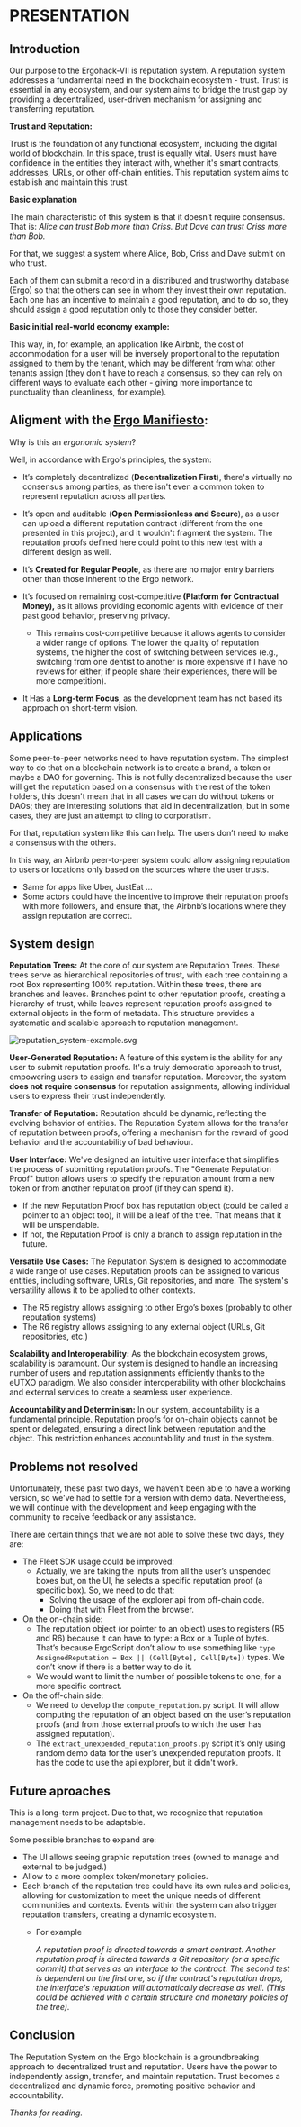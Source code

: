 # PRESENTATION

## Introduction

Our purpose to the Ergohack-VII is reputation system. A reputation system addresses a fundamental need in the blockchain ecosystem - trust. Trust is essential in any ecosystem, and our system aims to bridge the trust gap by providing a decentralized, user-driven mechanism for assigning and transferring reputation.

**Trust and Reputation:**

Trust is the foundation of any functional ecosystem, including the digital world of blockchain.
In this space, trust is equally vital.
Users must have confidence in the entities they interact with,
whether it's smart contracts, addresses, URLs, or other off-chain entities.
This reputation system aims to establish and maintain this trust.

**Basic explanation**

The main characteristic of this system is that it doesn’t require consensus.
That is: *Alice can trust Bob more than Criss.
But Dave can trust Criss more than Bob.*

For that, we suggest a system where Alice, Bob, Criss and Dave submit on who trust. 

Each of them can submit a record in a distributed and trustworthy database
(Ergo) so that the others can see in whom they invest their own reputation.
Each one has an incentive to maintain a good reputation,
and to do so, they should assign a good reputation only to those they consider better.

**Basic initial real-world economy example:**

This way, in, for example, an application like Airbnb, the cost of accommodation for a user will be inversely proportional to the reputation assigned to them by the tenant, which may be different from what other tenants assign (they don't have to reach a consensus, so they can rely on different ways to evaluate each other - giving more importance to punctuality than cleanliness, for example).

## **Aligment with the [Ergo Manifiesto](https://ergoplatform.org/en/blog/2021-04-26-the-ergo-manifesto/):**

Why is this an *ergonomic system*?

Well, in accordance with Ergo's principles, the system:

- It’s completely decentralized (****Decentralization First****), there's virtually no consensus among parties, as there isn't even a common token to represent reputation across all parties.

- It’s open and auditable (****Open Permissionless and Secure****), as a user can upload a different reputation contract (different from the one presented in this project), and it wouldn't fragment the system. The reputation proofs defined here could point to this new test with a different design as well.

- It’s ****Created for Regular People****, as there are no major entry barriers other than those inherent to the Ergo network.

- It’s focused on remaining cost-competitive ****(Platform for Contractual Money),**** as it allows providing economic agents with evidence of their past good behavior, preserving privacy.
    - This remains cost-competitive because it allows agents to consider a wider range of options. The lower the quality of reputation systems, the higher the cost of switching between services (e.g., switching from one dentist to another is more expensive if I have no reviews for either; if people share their experiences, there will be more competition).
    
- It Has a ****Long-term Focus****, as the development team has not based its approach on short-term vision.

## Applications

Some peer-to-peer networks need to have reputation system.
The simplest way to do that on a blockchain network is to create a brand, a token or maybe a DAO for governing.
This is not fully decentralized because the user will get the reputation based on a consensus with the rest of the token holders, this doesn't mean that in all cases we can do without tokens or DAOs; they are interesting solutions that aid in decentralization, but in some cases, they are just an attempt to cling to corporatism.

For that, reputation system like this can help. The users don’t need to make a consensus with the others.

In this way, an Airbnb peer-to-peer system could allow
assigning reputation to users or locations only based on the sources where the user trusts.

- Same for apps like Uber, JustEat …
- Some actors could have the incentive to improve their reputation proofs with more followers, and ensure that, the Airbnb’s locations where they assign reputation are correct.

## System design

**Reputation Trees:**
At the core of our system are Reputation Trees. These trees serve as hierarchical repositories of trust, with each tree containing a root Box representing 100% reputation. Within these trees, there are branches and leaves. Branches point to other reputation proofs, creating a hierarchy of trust, while leaves represent reputation proofs assigned to external objects in the form of metadata. This structure provides a systematic and scalable approach to reputation management.

![reputation_system-example.svg](resources/reputation_system-example.svg)

**User-Generated Reputation:**
A feature of this system is the ability for any user to submit reputation proofs.
It's a truly democratic approach to trust, empowering users to assign and transfer reputation.
Moreover, the system **does not require consensus** for reputation assignments,
allowing individual users to express their trust independently.

**Transfer of Reputation:**
Reputation should be dynamic, reflecting the evolving behavior of entities. The Reputation System allows for the transfer of reputation between proofs, offering a mechanism for the reward of good behavior and the accountability of bad behaviour.

**User Interface:**
We've designed an intuitive user interface that simplifies the process of submitting reputation proofs. The "Generate Reputation Proof" button allows users to specify the reputation amount from a new token or from another reputation proof (if they can spend it). 

- If the new Reputation Proof box has reputation object (could be called a pointer to an object too), it will be a leaf of the tree. That means that it will be unspendable.
- If not, the Reputation Proof is only a branch to assign reputation in the future.

**Versatile Use Cases:**
The Reputation System is designed to accommodate a wide range of use cases. Reputation proofs can be assigned to various entities, including software, URLs, Git repositories, and more. The system's versatility allows it to be applied to other contexts.

- The R5 registry allows assigning to other Ergo’s boxes (probably to other reputation systems)
- The R6 registry allows assigning to any external object (URLs, Git repositories, etc.)

**Scalability and Interoperability:**
As the blockchain ecosystem grows, scalability is paramount. Our system is designed to handle an increasing number of users and reputation assignments efficiently thanks to the eUTXO paradigm. We also consider interoperability with other blockchains and external services to create a seamless user experience.

**Accountability and Determinism:**
In our system, accountability is a fundamental principle.
Reputation proofs for on-chain objects cannot be spent or delegated,
ensuring a direct link between reputation and the object.
This restriction enhances accountability and trust in the system.

## **Problems not resolved**

Unfortunately, these past two days, we haven't been able to have a working version,
so we've had to settle for a version with demo data.
Nevertheless,
we will continue with the development and keep engaging with the community to receive feedback or any assistance.

There are certain things that we are not able to solve these two days, they are:

- The Fleet SDK usage could be improved:
    - Actually, we are taking the inputs from all the user’s unspended boxes but, on the UI, he selects a specific reputation proof (a specific box). So, we need to do that:
        - Solving the usage of the explorer api from off-chain code.
        - Doing that with Fleet from the browser.
- On the on-chain side:
    - The reputation object (or pointer to an object) uses to registers (R5 and R6) because it can have to type: a Box or a Tuple of bytes. That’s because ErgoScript don’t allow to use something like `type AssignedReputation = Box || (Cell[Byte], Cell[Byte])` types. We don’t know if there is a better way to do it.
    - We would want to limit the number of possible tokens to one, for a more specific contract.
- On the off-chain side:
    - We need to develop the `compute_reputation.py` script. It will allow computing the reputation of an object based on the user’s reputation proofs (and from those external proofs to which the user has assigned reputation).
    - The `extract_unexpended_reputation_proofs.py` script it’s only using random demo data for the user’s unexpended reputation proofs. It has the code to use the api explorer, but it didn't work.

## **Future aproaches**

This is a long-term project. Due to that, we recognize that reputation management needs to be adaptable.

Some possible branches to expand are:

- The UI allows seeing graphic reputation trees (owned to manage and external to be judged.)
- Allow to a more complex token/monetary policies.
- Each branch of the reputation tree could have its own rules and policies, allowing for customization to meet the unique needs of different communities and contexts. Events within the system can also trigger reputation transfers, creating a dynamic ecosystem.
    - For example
        
        *A reputation proof is directed towards a smart contract. Another reputation proof is directed towards a Git repository (or a specific commit) that serves as an interface to the contract. The second test is dependent on the first one, so if the contract's reputation drops, the interface's reputation will automatically decrease as well. (This could be achieved with a certain structure and monetary policies of the tree).*
        

## Conclusion

The Reputation System on the Ergo blockchain is a groundbreaking approach to decentralized trust and reputation.
Users have the power to independently assign, transfer, and maintain reputation.
Trust becomes a decentralized and dynamic force, promoting positive behavior and accountability.

*Thanks for reading.*